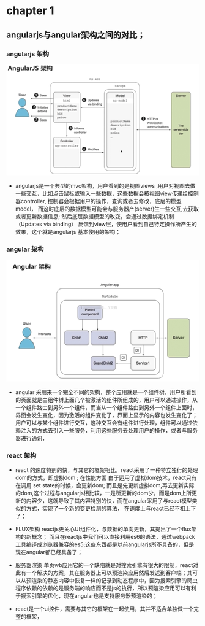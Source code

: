 # chapter 1

##   angularjs与angular架构之间的对比；

### angularjs 架构

 ![angularjs架构](../images/angularjs架构.png)

 * angularjs是一个典型的mvc架构，用户看到的是视图views ,用户对视图去做一些交互，比如点击鼠标或输入一些数据，这些数据会被视图view传递给控制器controller, 控制器会根据用户的操作，查询或者去修改，底层的模型model， 而这时底层的数据模型可能会与服务器产(server)生一些交互,去获取或者更新数据信息; 然后底层数据模型的改变，会通过数据绑定机制（Updates via binding） 反馈到view层，使用户看到自己特定操作所产生的效果，这个就是angularjs 基本使用的架构；

### angular 架构

  ![angular架构](../images/angular架构.png)

* angular 采用来一个完全不同的架构，整个应用就是一个组件树，用户所看到的页面就是由组件树上面几个被激活的组件所组成的，用户可以通过操作，从一个组件路由到另外一个组件，而当从一个组件路由到另外一个组件上面时，界面会发生变化，因为激活的组件变化了，界面上显示的内容也发生变化了； 用户可以与某个组件进行交互，这种交互会有组件进行处理，组件可以通过依赖注入的方式去引入一些服务，利用这些服务去处理用户的操作，或者与服务器进行通讯，

### react 架构

* react 的速度特别的快，与其它的框架相比，react采用了一种特立独行的处理dom的方式，即虚拟dom ; 在性能方面 由于运用了虚拟dom技术，react只有在调用 set state的时候，会更新dom; 而且是先更新虚拟dom,再去更新实际的dom,这个过程与angularjs相比较，一是所更新的dom少，而是dom上所更新的内容少，这就导致了其内容特别的快，而在angular采用了与react模型类似的方式，实现了一个新的变更检测的算法，   在速度上与react已经不相上下了；

* FLUX架构 reactjs更关心UI组件化，与数据的单向更新，其提出了一个flux架构的新概念； 而且在reactjs中我们可以直接利用es6的语法，通过webpack工具编译成浏览器兼容的es5;这些东西都是以前angularjs所不具备的，但是现在angular都已经具备了；

* 服务器渲染 单页wb应用它的一个缺陷就是对搜索引擎有很大的限制，react对此有一个解决的方案，其在服务器上可以预渲染应用然后发送到客户端；其可以从预渲染的静态内容中恢复一样的记录到动态程序中，因为搜索引擎的爬虫程序依赖的依赖的是服务端的响应而不是js的执行，所以预渲染应用可以有利于搜索引擎的优化，现在angular也是支持服务器预渲染的；

* react是一个ui控件，需要与其它的框架在一起使用，其并不适合单独做一个完整的框架，


